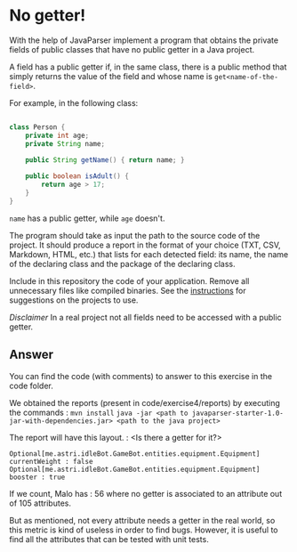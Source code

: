 # No getter!

With the help of JavaParser implement a program that obtains the private fields of public classes that have no public getter in a Java project. 

A field has a public getter if, in the same class, there is a public method that simply returns the value of the field and whose name is `get<name-of-the-field>`.

For example, in the following class:

```Java

class Person {
    private int age;
    private String name;
    
    public String getName() { return name; }

    public boolean isAdult() {
        return age > 17;
    }
}
```

`name` has a public getter, while `age` doesn't.

The program should take as input the path to the source code of the project. It should produce a report in the format of your choice (TXT, CSV, Markdown, HTML, etc.) that lists for each detected field: its name, the name of the declaring class and the package of the declaring class.

Include in this repository the code of your application. Remove all unnecessary files like compiled binaries. See the [instructions](../sujet.md) for suggestions on the projects to use.

*Disclaimer* In a real project not all fields need to be accessed with a public getter.

## Answer

You can find the code (with comments) to answer to this exercise in the code folder.

We obtained the reports (present in code/exercise4/reports) by executing the commands :
```mvn install```
```java -jar <path to javaparser-starter-1.0-jar-with-dependencies.jar> <path to the java project>```


The report will have this layout.
<Class> <Attribute> : <Is there a getter for it?> 
```
Optional[me.astri.idleBot.GameBot.entities.equipment.Equipment] currentWeight : false
Optional[me.astri.idleBot.GameBot.entities.equipment.Equipment] booster : true
```

If we count, Malo has :
56 where no getter is associated to an attribute out of 105 attributes.

But as mentioned, not every attribute needs a getter in the real world, so this metric is kind of useless in order to find bugs. However, it is useful to find all the attributes that can be tested with unit tests.
